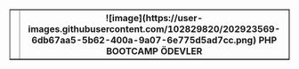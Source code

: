 <table border=1>
<td>
  <th>![image](https://user-images.githubusercontent.com/102829820/202923569-6db67aa5-5b62-400a-9a07-6e775d5ad7cc.png)
<b>PHP BOOTCAMP ÖDEVLER</b></th>
</tr>

<table>
